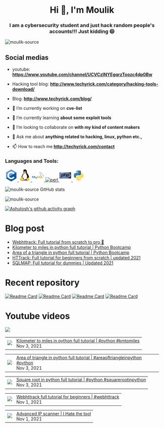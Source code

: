 <h1 align="center">Hi 👋, I'm Moulik</h1>
<h3 align="center">I am a cybersecurity student and just hack random people's accounts!!! Just kidding 😄</h3>

<p align="left"> <img src="https://komarev.com/ghpvc/?username=moulik-source&label=Profile%20views&color=0e75b6&style=flat" alt="moulik-source" /> </p> 

## Social medias
- youtube: **https://www.youtube.com/channel/UCVCzINYEgqrzToozc4dp0Bw**
- Hacking tool blog: **http://www.techyrick.com/category/hacking-tools-download/**
- Blog: **http://www.techyrick.com/blog/**

- 🔭 I’m currently working on **cve-list**

- 🌱 I’m currently learning **about some exploit tools**

- 👯 I’m looking to collaborate on **with my kind of content makers**

- 💬 Ask me about **anything related to hacking, linux, python etc.,**

- 📫 How to reach me **http://techyrick.com/contact**


<h3 align="left">Languages and Tools:</h3>
<p align="left"> <a href="https://www.cprogramming.com/" target="_blank"> <img src="https://raw.githubusercontent.com/devicons/devicon/master/icons/c/c-original.svg" alt="c" width="40" height="40"/> </a> <a href="https://www.linux.org/" target="_blank"> <img src="https://raw.githubusercontent.com/devicons/devicon/master/icons/linux/linux-original.svg" alt="linux" width="40" height="40"/> </a> <a href="https://www.mysql.com/" target="_blank"> <img src="https://raw.githubusercontent.com/devicons/devicon/master/icons/mysql/mysql-original-wordmark.svg" alt="mysql" width="40" height="40"/> </a> <a href="https://www.perl.org/" target="_blank"> <img src="https://api.iconify.design/logos-perl.svg" alt="perl" width="40" height="40"/> </a> <a href="https://www.php.net" target="_blank"> <img src="https://raw.githubusercontent.com/devicons/devicon/master/icons/php/php-original.svg" alt="php" width="40" height="40"/> </a> <a href="https://www.python.org" target="_blank"> <img src="https://raw.githubusercontent.com/devicons/devicon/master/icons/python/python-original.svg" alt="python" width="40" height="40"/> </a> </p>



![moulik-source GitHub stats](https://github-readme-stats.vercel.app/api?username=moulik-source&show_icons=true&theme=vision-friendly-dark)

<p><img align="center" src="https://github-readme-streak-stats.herokuapp.com/?user=moulik-source&theme=vision-friendly-dark" alt="moulik-source" /></p>

[![Ashutosh's github activity graph](https://activity-graph.herokuapp.com/graph?username=moulik-source&bg_color=000000&color=00ff33&line=1e00ff&point=ff0000&area=true&hide_border=true)](https://github.com/ashutosh00710/github-readme-activity-graph)

# Blog post
<!-- BLOG-POST-LIST:START -->
- [Webhttrack: Full tutorial from scratch to pro 💯](https://techyrick.com/webhttrack-full-tutorial/)
- [Kilometer to miles in python full tutorial | Python Bootcamp](https://techyrick.com/kilometer-to-miles-in-python/)
- [Area of a triangle in python full tutorial | Python Bootcamp](https://techyrick.com/area-of-a-triangle-in-python-full-tutorial-python-bootcamp/)
- [HTTrack: Full tutorial for beginners from scratch | updated 2021](https://techyrick.com/httrack-full-tutorial/)
- [SQLMAP: Full tutorial for dummies | Updated 2021](https://techyrick.com/sqlmap-full-tutorial/)
<!-- BLOG-POST-LIST:END -->

# Recent repository 

[![Readme Card](https://github-readme-stats.vercel.app/api/pin/?username=moulik-source&repo=ddos&theme=outrun)](https://github.com/moulik-source/ddos) 
[![Readme Card](https://github-readme-stats.vercel.app/api/pin/?username=moulik-source&repo=port-scan&theme=outrun)](https://github.com/moulik-source/port-scan)
[![Readme Card](https://github-readme-stats.vercel.app/api/pin/?username=moulik-source&repo=webcheck&theme=outrun)](https://github.com/moulik-source/webcheck)
[![Readme Card](https://github-readme-stats.vercel.app/api/pin/?username=moulik-source&repo=social&theme=outrun)](https://github.com/moulik-source/social)

# Youtube videos

[<img src="https://img.shields.io/badge/-Subscribe-red?style=for-the-badge&logo=youtube&logoColor=white"/>](https://www.youtube.com/channel/UCVCzINYEgqrzToozc4dp0Bw?sub_confirmation=1)

<!-- YOUTUBE:START --><table><tr><td><a href="https://www.youtube.com/watch?v=ZyYCiI0I9Z8"><img width="140px" src="https://i.ytimg.com/vi/ZyYCiI0I9Z8/mqdefault.jpg"></a></td>
<td><a href="https://www.youtube.com/watch?v=ZyYCiI0I9Z8">Kilometer to miles in python full tutorial | #python #kmtomiles</a><br/>Nov 3, 2021</td></tr></table>
<table><tr><td><a href="https://www.youtube.com/watch?v=JEYME3N2HjM"><img width="140px" src="https://i.ytimg.com/vi/JEYME3N2HjM/mqdefault.jpg"></a></td>
<td><a href="https://www.youtube.com/watch?v=JEYME3N2HjM">Area of triangle in python full tutorial | #areaoftriangleinpython #python</a><br/>Nov 3, 2021</td></tr></table>
<table><tr><td><a href="https://www.youtube.com/watch?v=RHJY8mdra2E"><img width="140px" src="https://i.ytimg.com/vi/RHJY8mdra2E/mqdefault.jpg"></a></td>
<td><a href="https://www.youtube.com/watch?v=RHJY8mdra2E">Square root in python full tutorial | #python #squarerootinpython</a><br/>Nov 3, 2021</td></tr></table>
<table><tr><td><a href="https://www.youtube.com/watch?v=HjRdaitu9yY"><img width="140px" src="https://i.ytimg.com/vi/HjRdaitu9yY/mqdefault.jpg"></a></td>
<td><a href="https://www.youtube.com/watch?v=HjRdaitu9yY">Webhttrack full tutorial for beginners | #webhttrack</a><br/>Nov 1, 2021</td></tr></table>
<table><tr><td><a href="https://www.youtube.com/watch?v=EKl99aOSYjs"><img width="140px" src="https://i.ytimg.com/vi/EKl99aOSYjs/mqdefault.jpg"></a></td>
<td><a href="https://www.youtube.com/watch?v=EKl99aOSYjs">Advanced IP scanner | I Hate the tool</a><br/>Nov 1, 2021</td></tr></table>
<!-- YOUTUBE:END -->

